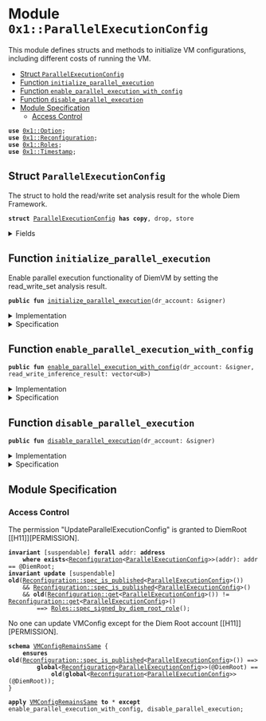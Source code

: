 
<a name="0x1_ParallelExecutionConfig"></a>

# Module `0x1::ParallelExecutionConfig`

This module defines structs and methods to initialize VM configurations,
including different costs of running the VM.


-  [Struct `ParallelExecutionConfig`](#0x1_ParallelExecutionConfig_ParallelExecutionConfig)
-  [Function `initialize_parallel_execution`](#0x1_ParallelExecutionConfig_initialize_parallel_execution)
-  [Function `enable_parallel_execution_with_config`](#0x1_ParallelExecutionConfig_enable_parallel_execution_with_config)
-  [Function `disable_parallel_execution`](#0x1_ParallelExecutionConfig_disable_parallel_execution)
-  [Module Specification](#@Module_Specification_0)
    -  [Access Control](#@Access_Control_1)


<pre><code><b>use</b> <a href="../../../../../../../DPN/releases/artifacts/current/build/MoveStdlib/docs/Option.md#0x1_Option">0x1::Option</a>;
<b>use</b> <a href="Reconfiguration.md#0x1_Reconfiguration">0x1::Reconfiguration</a>;
<b>use</b> <a href="Roles.md#0x1_Roles">0x1::Roles</a>;
<b>use</b> <a href="Timestamp.md#0x1_Timestamp">0x1::Timestamp</a>;
</code></pre>



<a name="0x1_ParallelExecutionConfig_ParallelExecutionConfig"></a>

## Struct `ParallelExecutionConfig`

The struct to hold the read/write set analysis result for the whole Diem Framework.


<pre><code><b>struct</b> <a href="ParallelExecutionConfig.md#0x1_ParallelExecutionConfig">ParallelExecutionConfig</a> <b>has</b> <b>copy</b>, drop, store
</code></pre>



<details>
<summary>Fields</summary>


<dl>
<dt>
<code>read_write_analysis_result: <a href="../../../../../../../DPN/releases/artifacts/current/build/MoveStdlib/docs/Option.md#0x1_Option_Option">Option::Option</a>&lt;vector&lt;u8&gt;&gt;</code>
</dt>
<dd>
 Serialized analysis result for the Diem Framework.
 If this payload is not None, DiemVM will use this config to execute transactions in parallel.
</dd>
</dl>


</details>

<a name="0x1_ParallelExecutionConfig_initialize_parallel_execution"></a>

## Function `initialize_parallel_execution`

Enable parallel execution functionality of DiemVM by setting the read_write_set analysis result.


<pre><code><b>public</b> <b>fun</b> <a href="ParallelExecutionConfig.md#0x1_ParallelExecutionConfig_initialize_parallel_execution">initialize_parallel_execution</a>(dr_account: &signer)
</code></pre>



<details>
<summary>Implementation</summary>


<pre><code><b>public</b> <b>fun</b> <a href="ParallelExecutionConfig.md#0x1_ParallelExecutionConfig_initialize_parallel_execution">initialize_parallel_execution</a>(
    dr_account: &signer,
) {
    // The permission "UpdateVMConfig" is granted <b>to</b> DiemRoot [[H11]][PERMISSION].
    <a href="Roles.md#0x1_Roles_assert_diem_root">Roles::assert_diem_root</a>(dr_account);
    <a href="Reconfiguration.md#0x1_Reconfiguration_publish_new_config">Reconfiguration::publish_new_config</a>(
        dr_account,
        <a href="ParallelExecutionConfig.md#0x1_ParallelExecutionConfig">ParallelExecutionConfig</a> {
            read_write_analysis_result: <a href="../../../../../../../DPN/releases/artifacts/current/build/MoveStdlib/docs/Option.md#0x1_Option_none">Option::none</a>(),
        },
    );
}
</code></pre>



</details>

<details>
<summary>Specification</summary>


Must abort if the signer does not have the DiemRoot role [[H11]][PERMISSION].


<pre><code><b>include</b> <a href="Roles.md#0x1_Roles_AbortsIfNotDiemRoot">Roles::AbortsIfNotDiemRoot</a>{account: dr_account};
<b>include</b> <a href="Reconfiguration.md#0x1_Reconfiguration_PublishNewConfigAbortsIf">Reconfiguration::PublishNewConfigAbortsIf</a>&lt;<a href="ParallelExecutionConfig.md#0x1_ParallelExecutionConfig">ParallelExecutionConfig</a>&gt;;
<b>include</b> <a href="Reconfiguration.md#0x1_Reconfiguration_PublishNewConfigEnsures">Reconfiguration::PublishNewConfigEnsures</a>&lt;<a href="ParallelExecutionConfig.md#0x1_ParallelExecutionConfig">ParallelExecutionConfig</a>&gt; {
    payload: <a href="ParallelExecutionConfig.md#0x1_ParallelExecutionConfig">ParallelExecutionConfig</a> {
        read_write_analysis_result: <a href="../../../../../../../DPN/releases/artifacts/current/build/MoveStdlib/docs/Option.md#0x1_Option_none">Option::none</a>(),
    }};
</code></pre>



</details>

<a name="0x1_ParallelExecutionConfig_enable_parallel_execution_with_config"></a>

## Function `enable_parallel_execution_with_config`



<pre><code><b>public</b> <b>fun</b> <a href="ParallelExecutionConfig.md#0x1_ParallelExecutionConfig_enable_parallel_execution_with_config">enable_parallel_execution_with_config</a>(dr_account: &signer, read_write_inference_result: vector&lt;u8&gt;)
</code></pre>



<details>
<summary>Implementation</summary>


<pre><code><b>public</b> <b>fun</b> <a href="ParallelExecutionConfig.md#0x1_ParallelExecutionConfig_enable_parallel_execution_with_config">enable_parallel_execution_with_config</a>(
   dr_account: &signer,
   read_write_inference_result: vector&lt;u8&gt;,
) {
    <a href="Timestamp.md#0x1_Timestamp_assert_operating">Timestamp::assert_operating</a>();
    <a href="Roles.md#0x1_Roles_assert_diem_root">Roles::assert_diem_root</a>(dr_account);
    <a href="Reconfiguration.md#0x1_Reconfiguration_set">Reconfiguration::set</a>(dr_account, <a href="ParallelExecutionConfig.md#0x1_ParallelExecutionConfig">ParallelExecutionConfig</a> {
        read_write_analysis_result: <a href="../../../../../../../DPN/releases/artifacts/current/build/MoveStdlib/docs/Option.md#0x1_Option_some">Option::some</a>(read_write_inference_result),
    });
}
</code></pre>



</details>

<details>
<summary>Specification</summary>



<pre><code><b>include</b> <a href="Timestamp.md#0x1_Timestamp_AbortsIfNotOperating">Timestamp::AbortsIfNotOperating</a>;
</code></pre>


No one can update VMConfig except for the Diem Root account [[H11]][PERMISSION].


<pre><code><b>include</b> <a href="Roles.md#0x1_Roles_AbortsIfNotDiemRoot">Roles::AbortsIfNotDiemRoot</a>{account: dr_account};
<b>include</b> <a href="Reconfiguration.md#0x1_Reconfiguration_SetAbortsIf">Reconfiguration::SetAbortsIf</a>&lt;<a href="ParallelExecutionConfig.md#0x1_ParallelExecutionConfig">ParallelExecutionConfig</a>&gt;{account: dr_account };
<b>ensures</b> <a href="Reconfiguration.md#0x1_Reconfiguration_spec_is_published">Reconfiguration::spec_is_published</a>&lt;<a href="ParallelExecutionConfig.md#0x1_ParallelExecutionConfig">ParallelExecutionConfig</a>&gt;();
<b>ensures</b> <b>old</b>(<a href="Reconfiguration.md#0x1_Reconfiguration_spec_has_config">Reconfiguration::spec_has_config</a>()) == <a href="Reconfiguration.md#0x1_Reconfiguration_spec_has_config">Reconfiguration::spec_has_config</a>();
</code></pre>



</details>

<a name="0x1_ParallelExecutionConfig_disable_parallel_execution"></a>

## Function `disable_parallel_execution`



<pre><code><b>public</b> <b>fun</b> <a href="ParallelExecutionConfig.md#0x1_ParallelExecutionConfig_disable_parallel_execution">disable_parallel_execution</a>(dr_account: &signer)
</code></pre>



<details>
<summary>Implementation</summary>


<pre><code><b>public</b> <b>fun</b> <a href="ParallelExecutionConfig.md#0x1_ParallelExecutionConfig_disable_parallel_execution">disable_parallel_execution</a>(
   dr_account: &signer,
) {
    <a href="Timestamp.md#0x1_Timestamp_assert_operating">Timestamp::assert_operating</a>();
    <a href="Roles.md#0x1_Roles_assert_diem_root">Roles::assert_diem_root</a>(dr_account);
    <a href="Reconfiguration.md#0x1_Reconfiguration_set">Reconfiguration::set</a>(dr_account, <a href="ParallelExecutionConfig.md#0x1_ParallelExecutionConfig">ParallelExecutionConfig</a> {
        read_write_analysis_result: <a href="../../../../../../../DPN/releases/artifacts/current/build/MoveStdlib/docs/Option.md#0x1_Option_none">Option::none</a>(),
    });
}
</code></pre>



</details>

<details>
<summary>Specification</summary>



<pre><code><b>include</b> <a href="Timestamp.md#0x1_Timestamp_AbortsIfNotOperating">Timestamp::AbortsIfNotOperating</a>;
</code></pre>


No one can update VMConfig except for the Diem Root account [[H11]][PERMISSION].


<pre><code><b>include</b> <a href="Roles.md#0x1_Roles_AbortsIfNotDiemRoot">Roles::AbortsIfNotDiemRoot</a>{account: dr_account};
<b>include</b> <a href="Reconfiguration.md#0x1_Reconfiguration_SetAbortsIf">Reconfiguration::SetAbortsIf</a>&lt;<a href="ParallelExecutionConfig.md#0x1_ParallelExecutionConfig">ParallelExecutionConfig</a>&gt;{account: dr_account };
<b>ensures</b> <a href="Reconfiguration.md#0x1_Reconfiguration_spec_is_published">Reconfiguration::spec_is_published</a>&lt;<a href="ParallelExecutionConfig.md#0x1_ParallelExecutionConfig">ParallelExecutionConfig</a>&gt;();
<b>ensures</b> <a href="Reconfiguration.md#0x1_Reconfiguration_get">Reconfiguration::get</a>&lt;<a href="ParallelExecutionConfig.md#0x1_ParallelExecutionConfig">ParallelExecutionConfig</a>&gt;() == <a href="ParallelExecutionConfig.md#0x1_ParallelExecutionConfig">ParallelExecutionConfig</a> {
    read_write_analysis_result: <a href="../../../../../../../DPN/releases/artifacts/current/build/MoveStdlib/docs/Option.md#0x1_Option_none">Option::none</a>(),
};
<b>ensures</b> <b>old</b>(<a href="Reconfiguration.md#0x1_Reconfiguration_spec_has_config">Reconfiguration::spec_has_config</a>()) == <a href="Reconfiguration.md#0x1_Reconfiguration_spec_has_config">Reconfiguration::spec_has_config</a>();
</code></pre>



</details>

<a name="@Module_Specification_0"></a>

## Module Specification



<a name="@Access_Control_1"></a>

### Access Control

The permission "UpdateParallelExecutionConfig" is granted to DiemRoot [[H11]][PERMISSION].


<pre><code><b>invariant</b> [suspendable] <b>forall</b> addr: <b>address</b>
    <b>where</b> <b>exists</b>&lt;<a href="Reconfiguration.md#0x1_Reconfiguration">Reconfiguration</a>&lt;<a href="ParallelExecutionConfig.md#0x1_ParallelExecutionConfig">ParallelExecutionConfig</a>&gt;&gt;(addr): addr == @DiemRoot;
<b>invariant</b> <b>update</b> [suspendable] <b>old</b>(<a href="Reconfiguration.md#0x1_Reconfiguration_spec_is_published">Reconfiguration::spec_is_published</a>&lt;<a href="ParallelExecutionConfig.md#0x1_ParallelExecutionConfig">ParallelExecutionConfig</a>&gt;())
    && <a href="Reconfiguration.md#0x1_Reconfiguration_spec_is_published">Reconfiguration::spec_is_published</a>&lt;<a href="ParallelExecutionConfig.md#0x1_ParallelExecutionConfig">ParallelExecutionConfig</a>&gt;()
    && <b>old</b>(<a href="Reconfiguration.md#0x1_Reconfiguration_get">Reconfiguration::get</a>&lt;<a href="ParallelExecutionConfig.md#0x1_ParallelExecutionConfig">ParallelExecutionConfig</a>&gt;()) != <a href="Reconfiguration.md#0x1_Reconfiguration_get">Reconfiguration::get</a>&lt;<a href="ParallelExecutionConfig.md#0x1_ParallelExecutionConfig">ParallelExecutionConfig</a>&gt;()
        ==&gt; <a href="Roles.md#0x1_Roles_spec_signed_by_diem_root_role">Roles::spec_signed_by_diem_root_role</a>();
</code></pre>


No one can update VMConfig except for the Diem Root account [[H11]][PERMISSION].


<a name="0x1_ParallelExecutionConfig_VMConfigRemainsSame"></a>


<pre><code><b>schema</b> <a href="ParallelExecutionConfig.md#0x1_ParallelExecutionConfig_VMConfigRemainsSame">VMConfigRemainsSame</a> {
    <b>ensures</b> <b>old</b>(<a href="Reconfiguration.md#0x1_Reconfiguration_spec_is_published">Reconfiguration::spec_is_published</a>&lt;<a href="ParallelExecutionConfig.md#0x1_ParallelExecutionConfig">ParallelExecutionConfig</a>&gt;()) ==&gt;
        <b>global</b>&lt;<a href="Reconfiguration.md#0x1_Reconfiguration">Reconfiguration</a>&lt;<a href="ParallelExecutionConfig.md#0x1_ParallelExecutionConfig">ParallelExecutionConfig</a>&gt;&gt;(@DiemRoot) ==
            <b>old</b>(<b>global</b>&lt;<a href="Reconfiguration.md#0x1_Reconfiguration">Reconfiguration</a>&lt;<a href="ParallelExecutionConfig.md#0x1_ParallelExecutionConfig">ParallelExecutionConfig</a>&gt;&gt;(@DiemRoot));
}
</code></pre>




<pre><code><b>apply</b> <a href="ParallelExecutionConfig.md#0x1_ParallelExecutionConfig_VMConfigRemainsSame">VMConfigRemainsSame</a> <b>to</b> * <b>except</b> enable_parallel_execution_with_config, disable_parallel_execution;
</code></pre>
